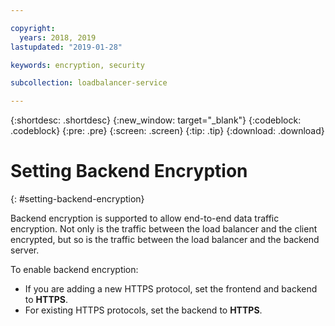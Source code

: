 ```yaml
---

copyright:
  years: 2018, 2019
lastupdated: "2019-01-28"

keywords: encryption, security

subcollection: loadbalancer-service

---
```


{:shortdesc: .shortdesc}
{:new_window: target="_blank"}
{:codeblock: .codeblock}
{:pre: .pre}
{:screen: .screen}
{:tip: .tip}
{:download: .download}

# Setting Backend Encryption
{: #setting-backend-encryption}

Backend encryption is supported to allow end-to-end data traffic encryption. Not only is the traffic between the load balancer and the client encrypted, but so is the traffic between the load balancer and the backend server.

To enable backend encryption:

* If you are adding a new HTTPS protocol, set the frontend and backend to **HTTPS**.
* For existing HTTPS protocols, set the backend to **HTTPS**.
